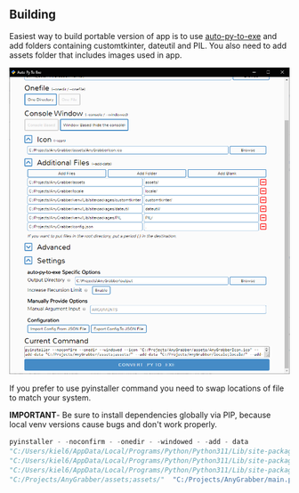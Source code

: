 ## Building

Easiest way to build portable version of app is to use [auto-py-to-exe](https://pypi.org/project/auto-py-to-exe/) and
add folders containing customtkinter,
dateutil
and PIL. You also need to add assets folder that includes images used in app.

![py-to-exe](./assets/README/Auto-py-to-exe.png)

If you prefer to use pyinstaller command you need to swap locations of file to match your system.

**IMPORTANT**- Be sure to install dependencies globally via PIP, because local venv versions cause bugs and don't
work
properly.

```python
pyinstaller - -noconfirm - -onedir - -windowed - -add - data
"C:/Users/kiel6/AppData/Local/Programs/Python/Python311/Lib/site-packages/customtkinter;customtkinter/" - -add - data
"C:/Users/kiel6/AppData/Local/Programs/Python/Python311/Lib/site-packages/dateutil;dateutil/" - -add - data
"C:/Users/kiel6/AppData/Local/Programs/Python/Python311/Lib/site-packages/PIL;PIL/" - -add - data
"C:/Projects/AnyGrabber/assets;assets/"  "C:/Projects/AnyGrabber/main.py"
```

